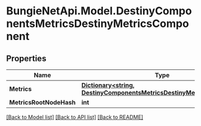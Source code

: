 
# BungieNetApi.Model.DestinyComponentsMetricsDestinyMetricsComponent

## Properties

Name | Type | Description | Notes
------------ | ------------- | ------------- | -------------
**Metrics** | [**Dictionary&lt;string, DestinyComponentsMetricsDestinyMetricComponent&gt;**](DestinyComponentsMetricsDestinyMetricComponent.md) |  | [optional] 
**MetricsRootNodeHash** | **int** |  | [optional] 

[[Back to Model list]](../README.md#documentation-for-models)
[[Back to API list]](../README.md#documentation-for-api-endpoints)
[[Back to README]](../README.md)

